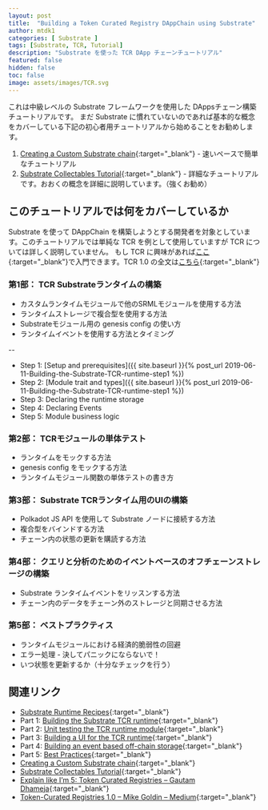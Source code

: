 ```yaml
---
layout: post
title:  "Building a Token Curated Registry DAppChain using Substrate"
author: mtdk1
categories: [ Substrate ]
tags: [Substrate, TCR, Tutorial]
description: "Substrate を使った TCR DApp チェーンチュートリアル"
featured: false
hidden: false
toc: false
image: assets/images/TCR.svg
---
```


これは中級レベルの Substrate フレームワークを使用した DAppsチェーン構築チュートリアルです。
まだ Substrate に慣れていないのであれば基本的な概念をカバーしている下記の初心者用チュートリアルから始めることをお勧めします。

1. [Creating a Custom Substrate chain](https://substrate.readme.io/docs/creating-a-custom-substrate-chain){:target="_blank"} - 速いペースで簡単なチュートリアル
2. [Substrate Collectables Tutorial](https://substrate-developer-hub.github.io/substrate-collectables-workshop/){:target="_blank"} - 詳細なチュートリアルです。おおくの概念を詳細に説明しています。（強くお勧め）


## このチュートリアルでは何をカバーしているか

 Substrate を使って DAppChain を構築しようとする開発者を対象としています。このチュートリアルでは単純な TCR を例として使用していますが TCR については詳しく説明していません。
 もし TCR に興味があれば[ここ](https://www.gautamdhameja.com/token-curated-registries-explain-eli5-a5d4cce0ddbe/){:target="_blank"}で入門できます。TCR 1.0 の全文は[こちら](https://medium.com/@ilovebagels/token-curated-registries-1-0-61a232f8dac7){:target="_blank"} 

### 第1部： TCR Substrateランタイムの構築

- カスタムランタイムモジュールで他のSRMLモジュールを使用する方法
- ランタイムストレージで複合型を使用する方法
- Substrateモジュール用の genesis config の使い方
- ランタイムイベントを使用する方法とタイミング

--
- Step 1: [Setup and prerequisites]({{ site.baseurl }}{% post_url 2019-06-11-Building-the-Substrate-TCR-runtime-step1 %})
- Step 2: [Module trait and types]({{ site.baseurl }}{% post_url 2019-06-11-Building-the-Substrate-TCR-runtime-step1 %})
- Step 3: Declaring the runtime storage
- Step 4: Declaring Events
- Step 5: Module business logic


### 第2部： TCRモジュールの単体テスト

- ランタイムをモックする方法
- genesis config をモックする方法
- ランタイムモジュール関数の単体テストの書き方

### 第3部： Substrate TCRランタイム用のUIの構築

- Polkadot JS API を使用して Substrate ノードに接続する方法
- 複合型をバインドする方法
- チェーン内の状態の更新を購読する方法

### 第4部： クエリと分析のためのイベントベースのオフチェーンストレージの構築

- Substrate ランタイムイベントをリッスンする方法
- チェーン内のデータをチェーン外のストレージと同期させる方法

### 第5部： ベストプラクティス

- ランタイムモジュールにおける経済的脆弱性の回避
- エラー処理 - 決してパニックにならないで！
- いつ状態を更新するか（十分なチェックを行う）


## 関連リンク

- [Substrate Runtime Recipes](https://docs.substrate.dev/docs/substrate-runtime-recipes){:target="_blank"}
- Part 1: [Building the Substrate TCR runtime](https://docs.substrate.dev/docs/building-the-substrate-tcr-runtime){:target="_blank"}
- Part 2: [Unit testing the TCR runtime module](https://docs.substrate.dev/docs/unit-testing-the-tcr-runtime-module){:target="_blank"}
- Part 3: [Building a UI for the TCR runtime](https://docs.substrate.dev/docs/building-a-ui-for-the-tcr-runtime){:target="_blank"}
- Part 4: [Building an event based off-chain storage](https://docs.substrate.dev/docs/building-an-event-based-off-chain-storage){:target="_blank"}
- Part 5: [Best Practices](https://docs.substrate.dev/docs/tcr-tutorial-best-practices){:target="_blank"}
- [Creating a Custom Substrate chain](https://docs.substrate.dev/docs/creating-a-custom-substrate-chain){:target="_blank"}
- [Substrate Collectables Tutorial](https://substrate-developer-hub.github.io/substrate-collectables-workshop/#/){:target="_blank"}
- [Explain like I’m 5: Token Curated Registries – Gautam Dhameja](https://www.gautamdhameja.com/token-curated-registries-explain-eli5-a5d4cce0ddbe/){:target="_blank"}
- [Token-Curated Registries 1.0 – Mike Goldin – Medium](https://medium.com/@ilovebagels/token-curated-registries-1-0-61a232f8dac7){:target="_blank"}